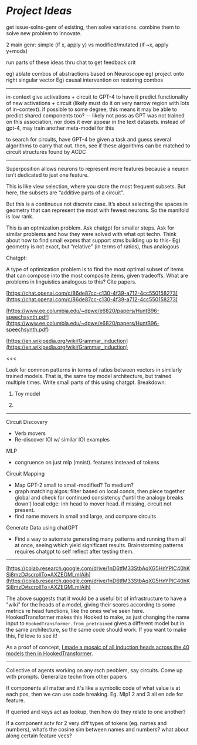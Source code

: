 # _Project Ideas_

get issue-solns-genr of existing, then solve variations. combine them to solve new problem to innovate.

2 main genr: simple (if x, apply y) vs modified/mutated (if ~x, apply y+mods)

run parts of these ideas thru chat to get feedback crit

eg) ablate combos of abstractions based on Neuroscope
eg) project onto right singular vector
Eg) causal intervention on restoring combos

---

in-context give activations + circuit to GPT-4 to have it predict functionality of new activations + circuit (likely must do it on very narrow region with lots of in-context). if possible to some degree, this means it may be able to predict shared components too? -- likely not poss as GPT was not trained on this association, nor does it ever appear in the text datasets. instead of gpt-4, may train another meta-model for this

to search for circuits, have GPT-4 be given a task and guess several algorithms to carry that out. then, see if these algorithms can be matched to circuit structures found by ACDC

---

Superposition allows neurons to represent more features because a neuron isn’t dedicated to just one feature.

This is like view selection, where you store the most frequent subsets. But here, the subsets are “additive parts of a circuit”. 

But this is a continuous not discrete case. It’s about selecting the spaces in geometry that can represent the most with fewest neurons. So the manifold is low rank.

This is an optmization problem. Ask chatgpt for smaller steps. Ask for similar problems and how they were solved with what opt techn. Think about how to find small expms that support stms building up to this- Eg) geometry is not exact, but “relative” (in terms of ratios), thus analogous

Chatgpt:

A type of optimization problem is to find the most optimal subset of items that can compose into the most composite items, given tradeoffs. What are problems in linguistics analogous to this? Cite papers.

[https://chat.openai.com/c/86de87cc-c130-4f39-a712-4cc550158273](https://chat.openai.com/c/86de87cc-c130-4f39-a712-4cc550158273)

[https://www.ee.columbia.edu/~dpwe/e6820/papers/HuntB96-speechsynth.pdf](https://www.ee.columbia.edu/~dpwe/e6820/papers/HuntB96-speechsynth.pdf)

[https://en.wikipedia.org/wiki/Grammar_induction](https://en.wikipedia.org/wiki/Grammar_induction)

<<<

Look for common patterns in terms of ratios between vectors in similarly trained models. That is, the same toy model architecture, but trained multiple times. Write small parts of this using chatgpt. Breakdown:

1) Toy model 

2) 

---

Circuit Discovery

- Verb movers
- Re-discover IOI w/ similar IOI examples

MLP

- congruence on just mlp (mnist). features insteaed of tokens

Circuit Mapping

- Map GPT-2 small to small-modified? To medium?
- graph matching algos: filter based on local conds, then piece together global and check for continued consistency ('until the analogy breaks down')
local edge: inh head to mover head. if missing, circuit not present.
- find name movers in small and large, and compare circuits

Generate Data using chatGPT

- Find a way to automate generating many patterns and running them all at once, seeing which yield significant results. Brainstorming patterns requires chatgpt to self reflect after testing them.

---

[https://colab.research.google.com/drive/1nD6tfM33StbAqXG5HnYPlC40hKSj8mzD#scrollTo=AXZEGMLmIAih](https://colab.research.google.com/drive/1nD6tfM33StbAqXG5HnYPlC40hKSj8mzD#scrollTo=AXZEGMLmIAih)

The above suggests that it would be a useful bit of infrastructure to have a "wiki" for the heads of a model, giving their scores according to some metrics re head functions, like the ones we've seen here. HookedTransformer makes this Hooked to make, as just changing the name input to `HookedTransformer.from_pretrained` gives a different model but in the same architecture, so the same code should work. If you want to make this, I'd love to see it!

As a proof of concept, [I made a mosaic of all induction heads across the 40 models then in HookedTransformer](https://www.neelnanda.io/mosaic).

---

Collective of agents working on any rsch peoblem, say circuits. Come up with prompts. Generalize techn from other papers

If components all matter and it's like a symbolic code of what value is at each pos, then we can use code breaking. Eg. Mlp1 2 and 3 all en ode for feature.

If queried and keys act as lookup, then how do they relate to one another?

if a component actv for 2 very diff types of tokens (eg. names and numbers), what’s the cosine sim between names and numbers? what about along certain feature vecs?